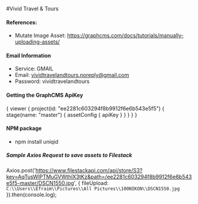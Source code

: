 #Vivid Travel & Tours

#### References:
- Mutate Image Asset: https://graphcms.com/docs/tutorials/manually-uploading-assets/

#### Email Information
- Service:  GMAIL
- Email:    vividtravelandtours.noreply@gmail.com
- Password: vividtravelandtours

#### Getting the GraphCMS ApiKey
{
    viewer {
        project(id: "ee2281c603294f8b9912f6e6b543e5f5") {
            stage(name: "master") {
                assetConfig {
                    apiKey
                }
            }
        }
    }
}

#### NPM package
- npm install uniqid

##### Sample Axios Request to save assets to Filestack
Axios.post('https://www.filestackapi.com/api/store/S3?key=AqTusWlPTMuGVWthlX3tKz&path=/ee2281c603294f8b9912f6e6b543e5f5-master/DSCN1550.jpg', {
    fileUpload: `C:\\Users\\Efraim\\Pictures\\All Pictures\\100NIKON\\DSCN1550.jpg`
}).then(console.log);
